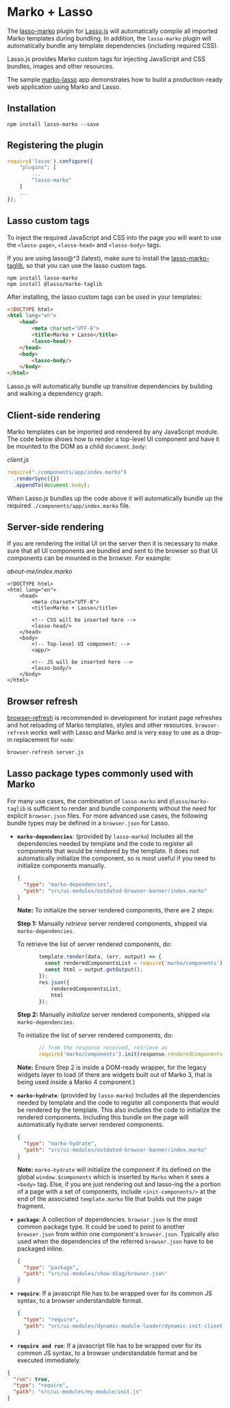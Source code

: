 # Marko + Lasso

The [lasso-marko](https://github.com/lasso-js/lasso-marko) plugin for [Lasso.js](https://github.com/lasso-js/lasso) will automatically compile all imported Marko templates during bundling. In addition, the `lasso-marko` plugin will automatically bundle any template dependencies (including required CSS).

Lasso.js provides Marko custom tags for injecting JavaScript and CSS bundles, images and other resources.

The sample [marko-lasso](https://github.com/marko-js-samples/marko-lasso) app demonstrates how to build a production-ready web application using Marko and Lasso.

## Installation

```
npm install lasso-marko --save
```

## Registering the plugin

```js
require('lasso').configure({
    "plugins": [
        ...
        "lasso-marko"
    ]
    ...
});
```

## Lasso custom tags

To inject the required JavaScript and CSS into the page you will want to use the `<lasso-page>`, `<lasso-head>` and `<lasso-body>` tags.

If you are using lasso@^3 (latest), make sure to install the [lasso-marko-taglib](https://github.com/lasso-js/lasso-marko-taglib), so that you can use the lasso custom tags.

```
npm install lasso-marko
npm install @lasso/marko-taglib
```

After installing, the lasso custom tags can be used in your templates:

```html
<!DOCTYPE html>
<html lang="en">
    <head>
        <meta charset="UTF-8">
        <title>Marko + Lasso</title>
        <lasso-head/>
    </head>
    <body>
        <lasso-body/>
    </body>
</html>
```

Lasso.js will automatically bundle up transitive dependencies by building and walking a dependency graph.

## Client-side rendering

Marko templates can be imported and rendered by any JavaScript module. The code below shows how to render a top-level UI component and have it be mounted to the DOM as a child `document.body`:

_client.js_

```js
require("./components/app/index.marko")
  .renderSync({})
  .appendTo(document.body);
```

When Lasso.js bundles up the code above it will automatically bundle up the required `./components/app/index.marko` file.

## Server-side rendering

If you are rendering the initial UI on the server then it is necessary to make sure that all UI components are bundled and sent to the browser so that UI components can be mounted in the browser. For example:

_about-me/index.marko_

```marko
<!DOCTYPE html>
<html lang="en">
    <head>
        <meta charset="UTF-8">
        <title>Marko + Lasso</title>

        <!-- CSS will be inserted here -->
        <lasso-head/>
    </head>
    <body>
        <!-- Top-level UI component: -->
        <app/>

        <!-- JS will be inserted here -->
        <lasso-body/>
    </body>
</html>
```

## Browser refresh

[browser-refresh](https://github.com/patrick-steele-idem/browser-refresh) is recommended in development for instant page refreshes and hot reloading of Marko templates, styles and other resources. `browser-refresh` works well with Lasso and Marko and is very easy to use as a drop-in replacement for `node`:

```bash
browser-refresh server.js
```

## Lasso package types commonly used with Marko

For many use cases, the combination of `lasso-marko` and `@lasso/marko-taglib` is sufficient to render and bundle components without the need for explicit `browser.json` files. For more advanced use cases, the following bundle types may be defined in a `browser.json` for Lasso.

- **`marko-dependencies`**: (provided by `lasso-marko`)
  Includes all the dependencies needed by template and the code to register all components that would be rendered by the template. It does not automatically initialize the component, so is most useful if you need to initialize components manually.

  ```json
  {
    "type": "marko-dependencies",
    "path": "src/ui-modules/outdated-browser-banner/index.marko"
  }
  ```

  **Note:** To initialize the server rendered components, there are 2 steps:

  **Step 1:** Manually _retrieve_ server rendered components, shipped via `marko-dependencies`.

  To retrieve the list of server rendered components, do:


     ```javascript
            template.render(data, (err, output) => {
              const renderedComponentsList = require('marko/components').getRenderedComponents(output.out);
              const html = output.getOutput();
            });
            res.json({
                renderedComponentsList,
                html
            });
     ```
    **Step 2:** Manually *initialize* server rendered components, shipped via `marko-dependencies`.

    To initialize the list of server rendered components, do:


     ```javascript
            // from the response received, retrieve as
            require('marko/components').init(response.renderedComponentsList);
     ```
     **Note:** Ensure Step 2 is inside a DOM-ready wrapper, for the legacy widgets layer to load (if there are widgets built out of Marko 3, that is being used inside a Marko 4 component.)

- **`marko-hydrate`**: (provided by `lasso-marko`)
  Includes all the dependencies needed by template and the code to register all components that would be rendered by the template. This also includes the code to initialize the rendered components. Including this bundle on the page will automatically hydrate server rendered components.

  ```json
  {
    "type": "marko-hydrate",
    "path": "src/ui-modules/outdated-browser-banner/index.marko"
  }
  ```

  **Note:** `marko-hydrate` will initialize the component if its defined on the global `window.$components` which is inserted by `Marko` when it sees a `<body>` tag. Else, if you are just rendering out and lasso-ing the a portion of a page with a set of components, include `<init-components/>` at the end of the associated `template.marko` file that builds out the page fragment.

- **`package`**:
  A collection of dependencies. `browser.json` is the most common package type.
  It could be used to point to another `browser.json` from within one component's `browser.json`.
  Typically also used when the dependencies of the referred `browser.json` have to be packaged inline.
  ```json
  {
    "type": "package",
    "path": "src/ui-modules/show-diag/browser.json"
  }
  ```
- **`require`**:
  If a javascript file has to be wrapped over for its common JS syntax, to a browser understandable format.

  ```json
  {
    "type": "require",
    "path": "src/ui-modules/dynamic-module-loader/dynamic-init-client.js"
  }
  ```

- **`require and run`**:
  If a javascript file has to be wrapped over for its common JS syntax, to a browser understandable format and be executed immediately.

```json
{
  "run": true,
  "type": "require",
  "path": "src/ui-modules/my-module/init.js"
}
```
